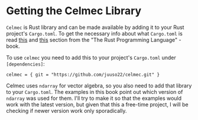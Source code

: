 # Getting the Celmec Library

`Celmec` is Rust library and can be made available by adding it to your Rust project's `Cargo.toml`. To get the necessary info about what `Cargo.toml` is read [this](https://doc.rust-lang.org/book/ch01-03-hello-cargo.html) and [this](https://doc.rust-lang.org/book/ch02-00-guessing-game-tutorial.html) section from the "The Rust Programming Language" -book.

To use `celmec` you need to add this to your project's `Cargo.toml` under `[dependencies]`:

```
celmec = { git = "https://github.com/juuso22/celmec.git" }
```

Celmec uses `ndarray` for vector algebra, so you also need to add that library to your `Cargo.toml`. The examples in this book point out which version of `ndarray` was used for them. I'll try to make it so that the examples would work with the latest version, but given that this a free-time project, I will be checking if newer version work only sporadically.
